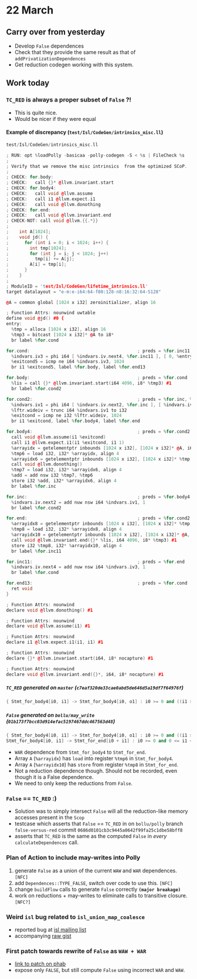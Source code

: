 # 22 March

## Carry over from yesterday
- Develop `False` dependences
- Check that they provide the same result as that of `addPrivatizationDependences`
- Get reduction codegen working with this system.

## Work today
### `TC_RED` is always a proper subset of `False` ?!
- This is quite nice.
- Would be nicer if they were equal

#### Example of discrepancy (`test/Isl/CodeGen/intrinsics_misc.ll`)

```cpp
test/Isl/CodeGen/intrinsics_misc.ll

; RUN: opt %loadPolly -basicaa -polly-codegen -S < %s | FileCheck %s
;
; Verify that we remove the misc intrinsics  from the optimized SCoP.
;
; CHECK: for.body:
; CHECK:   call {}* @llvm.invariant.start
; CHECK: for.body4:
; CHECK:   call void @llvm.assume
; CHECK:   call i1 @llvm.expect.i1
; CHECK:   call void @llvm.donothing
; CHECK: for.end:
; CHECK:   call void @llvm.invariant.end
; CHECK-NOT: call void @llvm.{{.*}}
;
;    int A[1024];
;    void jd() {
;      for (int i = 0; i < 1024; i++) {
;        int tmp[1024];
;        for (int j = i; j < 1024; j++)
;          tmp[i] += A[j];
;        A[i] = tmp[i];
;      }
;    }
;
; ModuleID = 'test/Isl/CodeGen/lifetime_intrinsics.ll'
target datalayout = "e-m:e-i64:64-f80:128-n8:16:32:64-S128"

@A = common global [1024 x i32] zeroinitializer, align 16

; Function Attrs: nounwind uwtable
define void @jd() #0 {
entry:
  %tmp = alloca [1024 x i32], align 16
  %tmp3 = bitcast [1024 x i32]* @A to i8*
  br label %for.cond

for.cond:                                         ; preds = %for.inc11, %entry
  %indvars.iv3 = phi i64 [ %indvars.iv.next4, %for.inc11 ], [ 0, %entry ]
  %exitcond5 = icmp ne i64 %indvars.iv3, 1024
  br i1 %exitcond5, label %for.body, label %for.end13

for.body:                                         ; preds = %for.cond
  %lis = call {}* @llvm.invariant.start(i64 4096, i8* %tmp3) #1
  br label %for.cond2

for.cond2:                                        ; preds = %for.inc, %for.body
  %indvars.iv1 = phi i64 [ %indvars.iv.next2, %for.inc ], [ %indvars.iv3, %for.body ]
  %lftr.wideiv = trunc i64 %indvars.iv1 to i32
  %exitcond = icmp ne i32 %lftr.wideiv, 1024
  br i1 %exitcond, label %for.body4, label %for.end

for.body4:                                        ; preds = %for.cond2
  call void @llvm.assume(i1 %exitcond)
  call i1 @llvm.expect.i1(i1 %exitcond, i1 1)
  %arrayidx = getelementptr inbounds [1024 x i32], [1024 x i32]* @A, i64 0, i64 %indvars.iv1
  %tmp6 = load i32, i32* %arrayidx, align 4
  %arrayidx6 = getelementptr inbounds [1024 x i32], [1024 x i32]* %tmp, i64 0, i64 %indvars.iv3
  call void @llvm.donothing()
  %tmp7 = load i32, i32* %arrayidx6, align 4
  %add = add nsw i32 %tmp7, %tmp6
  store i32 %add, i32* %arrayidx6, align 4
  br label %for.inc

for.inc:                                          ; preds = %for.body4
  %indvars.iv.next2 = add nuw nsw i64 %indvars.iv1, 1
  br label %for.cond2

for.end:                                          ; preds = %for.cond2
  %arrayidx8 = getelementptr inbounds [1024 x i32], [1024 x i32]* %tmp, i64 0, i64 %indvars.iv3
  %tmp8 = load i32, i32* %arrayidx8, align 4
  %arrayidx10 = getelementptr inbounds [1024 x i32], [1024 x i32]* @A, i64 0, i64 %indvars.iv3
  call void @llvm.invariant.end({}* %lis, i64 4096, i8* %tmp3) #1
  store i32 %tmp8, i32* %arrayidx10, align 4
  br label %for.inc11

for.inc11:                                        ; preds = %for.end
  %indvars.iv.next4 = add nuw nsw i64 %indvars.iv3, 1
  br label %for.cond

for.end13:                                        ; preds = %for.cond
  ret void
}

; Function Attrs: nounwind
declare void @llvm.donothing() #1

; Function Attrs: nounwind
declare void @llvm.assume(i1) #1

; Function Attrs: nounwind
declare i1 @llvm.expect.i1(i1, i1) #1

; Function Attrs: nounwind
declare {}* @llvm.invariant.start(i64, i8* nocapture) #1

; Function Attrs: nounwind
declare void @llvm.invariant.end({}*, i64, i8* nocapture) #1
```

##### `TC_RED` generated on `master` (`c7eaf320de33cae0abd5de646d5a19df7f64976f`)
```cpp
{ Stmt_for_body4[i0, i1] -> Stmt_for_body4[i0, o1] : i0 >= 0 and ((i1 >= 0 and i1 < o1 <= 1023 - i0) or (i1 <= 1023 - i0 and 0 <= o1 < i1)) }

```

##### `False` generated on `bollu/may_write` (`01b173f7bcc03d914efac5197467ddc467563d48`)
```cpp
{ Stmt_for_body4[i0, i1] -> Stmt_for_body4[i0, o1] : i0 >= 0 and ((i1 >= 0 and i1 < o1 <= 1023 - i0) or (i1 <= 1023 - i0 and 0 <= o1 < i1));
Stmt_for_body4[i0, i1] -> Stmt_for_end[i0 + i1] : i0 >= 0 and 0 <= i1 <= 1023 - i0 }
```

- `WAR` dependence from `Stmt_for_body4` to `Stmt_for_end`. 
- Array `A` (`%arrayidx`) has `load` into register `%tmp6` in `Stmt_for_body4`.
- Array `A` (`%arrayidx10`) has `store` from register `%tmp8` in  `Stmt_for_end`.
- Not a reduction dependence though. Should not be recorded, even though it is a False dependence.
- We need to only keep the reductions from `False`.

### `False` == `TC_RED` :)

- Solution was to simply intersect `False` will all the reduction-like memory accesses present in the `Scop`
- testcase which asserts that `False` == `TC_RED` in on `bollu/polly` branch `false-versus-red`
commit `0686d0101cb3c9445a0642f99fa25c1dbe58bff8`
- asserts that `TC_RED` is the same as the computed `False` in _every_ `calculateDependences` call.

### Plan of Action to include may-writes into Polly
1. generate `False` as a union of the current `WAW` and `WAR` dependences. `[NFC]`
2. add `Dependences::TYPE_FALSE`, switch over code to use this. `[NFC]`
3. change `buildFlow` calls to generate `False` correctly **`(major breakage)`**
4. work on reductions + may-writes to eliminate calls to transitive closure. `[NFC?]`

### Weird `isl` bug related to `isl_union_map_coalesce`

- reported bug at [isl mailing list](https://groups.google.com/forum/#!topic/isl-development/_7CkD6W9dRo)
- accompanying [raw gist](https://gist.githubusercontent.com/bollu/2f760da6c2ca99365598cc99da533c44/raw/a4d52dad70d3ab8742b88a5135331d52dbbc2267/isl-union-map-coalesce-bug.c)

### First patch towards rewrite of `False` as `WAW + WAR`
- [link to patch on phab](https://reviews.llvm.org/D31244)
- expose only `FALSE`, but still compute `False` using incorrect `WAR` and `WAW`.